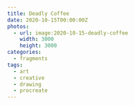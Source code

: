 ```yaml
---
title: Deadly Coffee
date: 2020-10-15T00:00:00Z
photos:
  - url: image:2020-10-15-deadly-coffee
    width: 3000
    height: 3000
categories:
  - fragments
tags:
  - art
  - creative
  - drawing
  - procreate
---
```


